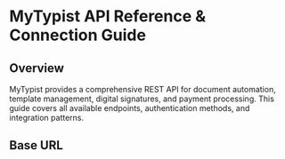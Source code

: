 # MyTypist API Reference & Connection Guide

## Overview

MyTypist provides a comprehensive REST API for document automation, template management, digital signatures, and payment processing. This guide covers all available endpoints, authentication methods, and integration patterns.

## Base URL


